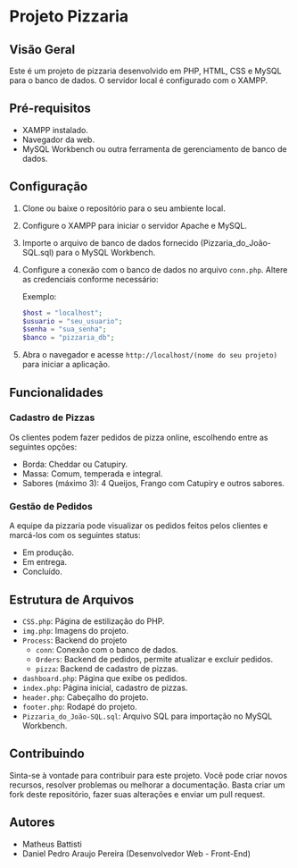 
# Projeto Pizzaria

## Visão Geral

Este é um projeto de pizzaria desenvolvido em PHP, HTML, CSS e MySQL para o banco de dados. O servidor local é configurado com o XAMPP.

## Pré-requisitos

- XAMPP instalado.
- Navegador da web.
- MySQL Workbench ou outra ferramenta de gerenciamento de banco de dados.

## Configuração

1. Clone ou baixe o repositório para o seu ambiente local.
2. Configure o XAMPP para iniciar o servidor Apache e MySQL.
3. Importe o arquivo de banco de dados fornecido (Pizzaria_do_João-SQL.sql) para o MySQL Workbench.
4. Configure a conexão com o banco de dados no arquivo `conn.php`. Altere as credenciais conforme necessário:

   Exemplo:
   ```php
   $host = "localhost";
   $usuario = "seu_usuario";
   $senha = "sua_senha";
   $banco = "pizzaria_db";
   ```

5. Abra o navegador e acesse `http://localhost/(nome do seu projeto)` para iniciar a aplicação.

## Funcionalidades

### Cadastro de Pizzas

Os clientes podem fazer pedidos de pizza online, escolhendo entre as seguintes opções:

- Borda: Cheddar ou Catupiry.
- Massa: Comum, temperada e integral.
- Sabores (máximo 3): 4 Queijos, Frango com Catupiry e outros sabores.

### Gestão de Pedidos

A equipe da pizzaria pode visualizar os pedidos feitos pelos clientes e marcá-los com os seguintes status:

- Em produção.
- Em entrega.
- Concluído.

## Estrutura de Arquivos

- `CSS.php`: Página de estilização do PHP.
- `img.php`: Imagens do projeto.
- `Process`: Backend do projeto
  - `conn`: Conexão com o banco de dados.
  - `Orders`: Backend de pedidos, permite atualizar e excluir pedidos.
  - `pizza`: Backend de cadastro de pizzas.
- `dashboard.php`: Página que exibe os pedidos.
- `index.php`: Página inicial, cadastro de pizzas.
- `header.php`: Cabeçalho do projeto.
- `footer.php`: Rodapé do projeto.
- `Pizzaria_do_João-SQL.sql`: Arquivo SQL para importação no MySQL Workbench.

## Contribuindo

Sinta-se à vontade para contribuir para este projeto. Você pode criar novos recursos, resolver problemas ou melhorar a documentação. Basta criar um fork deste repositório, fazer suas alterações e enviar um pull request.

## Autores

- Matheus Battisti
- Daniel Pedro Araujo Pereira (Desenvolvedor Web - Front-End)
```
